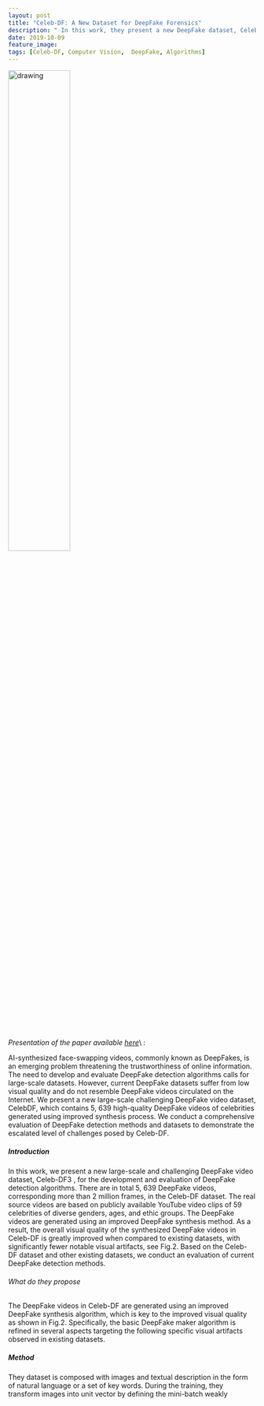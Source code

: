 ```yaml
---
layout: post
title: "Celeb-DF: A New Dataset for DeepFake Forensics"
description: " In this work, they present a new DeepFake dataset, Celeb-DF, for the development and evaluation of DeepFake detection algorithms."
date: 2019-10-09
feature_image: 
tags: [Celeb-DF, Computer Vision,  DeepFake, Algorithms]
---
```


<img src="https://i.kinja-img.com/gawker-media/image/upload/c_scale,fl_progressive,q_80,w_800/rdvjaoctz3zp9cv9nbim.jpg" alt="drawing" width="auto" max-width="100%" height="50%" />
<br>

*Presentation of the paper available [here](https://arxiv.org/pdf/1909.12962.pdf)*\ :

AI-synthesized face-swapping videos, commonly known as DeepFakes, is an emerging problem threatening the trustworthiness of online information. The need to develop and evaluate DeepFake detection algorithms calls for large-scale datasets. However, current DeepFake datasets
suffer from low visual quality and do not resemble DeepFake videos circulated on the Internet. We present a new large-scale challenging DeepFake video dataset, CelebDF, which contains 5, 639 high-quality DeepFake videos of celebrities generated using improved synthesis process. We
conduct a comprehensive evaluation of DeepFake detection methods and datasets to demonstrate the escalated level of challenges posed by Celeb-DF.
<!--more-->

##### Introduction
In this work, we present a new large-scale and challenging DeepFake video dataset, Celeb-DF3
, for the development and evaluation of DeepFake detection algorithms.
There are in total 5, 639 DeepFake videos, corresponding more than 2 million frames, in the Celeb-DF dataset.
The real source videos are based on publicly available
YouTube video clips of 59 celebrities of diverse genders,
ages, and ethic groups. The DeepFake videos are generated
using an improved DeepFake synthesis method. As a result, the overall visual quality of the synthesized DeepFake
videos in Celeb-DF is greatly improved when compared to
existing datasets, with significantly fewer notable visual artifacts, see Fig.2. Based on the Celeb-DF dataset and other
existing datasets, we conduct an evaluation of current DeepFake detection methods.

###### What do they propose

The DeepFake videos in Celeb-DF are generated using an improved DeepFake synthesis algorithm, which is key to the improved visual quality as shown in Fig.2. Specifically, the basic DeepFake maker algorithm is refined in several aspects targeting the following specific visual artifacts observed in existing datasets.

##### Method

They dataset is composed with images and textual description in the form of natural language or a set of key words.
During the training, they transform images into unit vector by defining the mini-batch weakly

